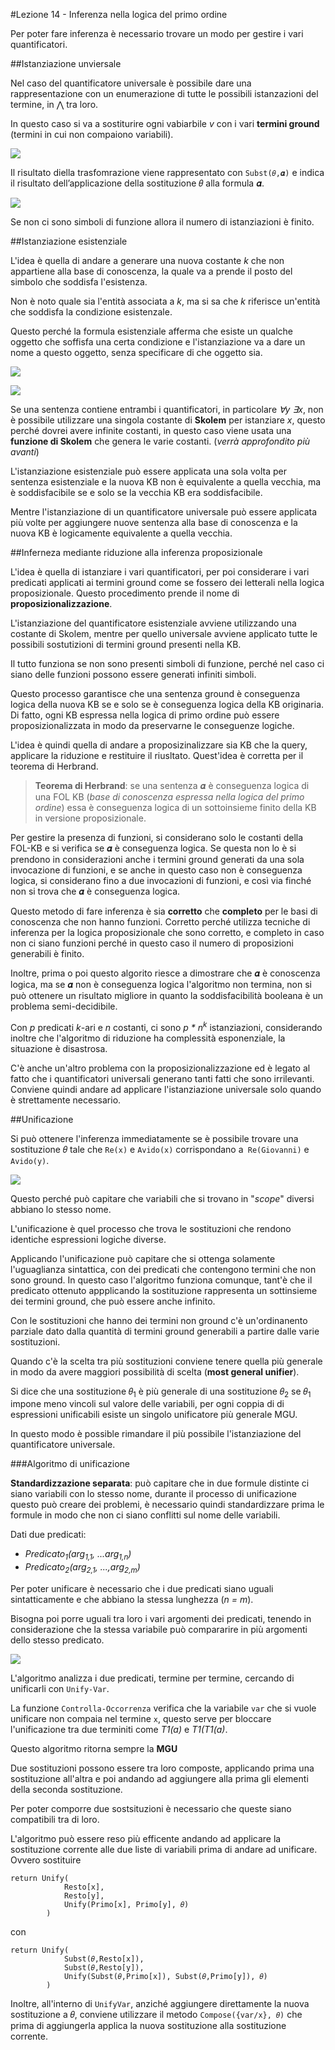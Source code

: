 #Lezione 14 - Inferenza nella logica del primo ordine

Per poter fare inferenza è necessario trovare un modo per gestire i vari quantificatori.

##Istanziazione unviersale

Nel caso del quantificatore universale è possibile dare una rappresentazione con un enumerazione di tutte le possibili istanzazioni del termine, in ⋀ tra loro.

In questo caso si va a sostiturire ogni vabiarbile *v* con i vari **termini ground** (termini in cui non compaiono variabili).

![](./immagini/l14-sostituzione-1.png)

Il risultato diella trasfomrazione viene rappresentato con `Subst(𝜃,𝜶)` e indica il risultato dell’applicazione della sostituzione 𝜃 alla formula 𝜶.

![](./immagini/l14-sostituzione-2.png)

Se non ci sono simboli di funzione allora il numero di istanziazioni è finito.

##Istanziazione esistenziale

L'idea è quella di andare a generare una nuova costante *k* che non appartiene alla base di conoscenza, la quale va a prende il posto del simbolo che soddisfa l'esistenza.

Non è noto quale sia l'entità associata a *k*, ma si sa che *k* riferisce un'entità che soddisfa la condizione esistenzale.

Questo perché la formula esistenziale afferma che esiste un qualche oggetto che soffisfa una certa condizione e l'istanziazione va a dare un nome a questo oggetto, senza specificare di che oggetto sia.

![](./immagini/l14-sostituzione-3.png)

![](./immagini/l14-sostituzione-4.png)

Se una sentenza contiene entrambi i quantificatori, in particolare *∀y ∃x*, non è possibile utilizzare una singola costante di **Skolem** per istanziare *x*, questo perché dovrei avere infinite costanti, in questo caso viene usata una **funzione di Skolem** che genera le varie costanti. (*verrà approfondito più avanti*)

L'istanziazione esistenziale può essere applicata una sola volta per sentenza esistenziale e la nuova KB non è equivalente a quella vecchia, ma è soddisfacibile se e solo se la vecchia KB era soddisfacibile.

Mentre l'istanziazione di un quantificatore universale può essere applicata più volte per aggiungere nuove sentenza alla base di conoscenza e la nuova KB è logicamente equivalente a quella vecchia.

##Inferneza mediante riduzione alla inferenza proposizionale

L'idea è quella di istanziare i vari quantificatori, per poi considerare i vari predicati applicati ai termini ground come se fossero dei letterali nella logica proposizionale.
Questo procedimento prende il nome di **proposizionalizzazione**.

L'istanziazione del quantificatore esistenziale avviene utilizzando una costante di Skolem, mentre per quello universale avviene applicato tutte le possibili sostutizioni di termini ground presenti nella KB.

Il tutto funziona se non sono presenti simboli di funzione, perché nel caso ci siano delle funzioni possono essere generati infiniti simboli.

Questo processo garantisce che una sentenza ground è conseguenza logica della nuova KB se e solo se è conseguenza logica della KB originaria.
Di fatto, ogni KB espressa nella logica di primo ordine può essere proposizionalizzata in modo da preservarne le conseguenze logiche.

L'idea è quindi quella di andare a proposizinalizzare sia KB che la query, applicare la riduzione e restituire il riusltato.
Quest'idea è corretta per il teorema di Herbrand.

> **Teorema di Herbrand**: se una sentenza 𝜶 è conseguenza logica di una FOL KB (*base di conoscenza espressa nella logica del primo ordine*) essa è conseguenza logica di un sottoinsieme finito della KB in versione proposizionale.

Per gestire la presenza di funzioni, si considerano solo le costanti della FOL-KB e si verifica se 𝜶 è conseguenza logica. Se questa non lo è si prendono in considerazioni anche i termini ground generati da una sola invocazione di funzioni, e se anche in questo caso non è conseguenza logica, si considerano fino a due invocazioni di funzioni, e così via finché non si trova che 𝜶 è conseguenza logica.

Questo metodo di fare inferenza è sia **corretto** che **completo** per le basi di conoscenza che non hanno funzioni. Corretto perché utilizza tecniche di inferenza per la logica proposizionale che sono corretto, e completo in caso non ci siano funzioni perché in questo caso il numero di proposizioni generabili è finito.

Inoltre, prima o poi questo algorito riesce a dimostrare che 𝜶 è conoscenza logica, ma se 𝜶 non è conseguenza logica l'algoritmo non termina, non si può ottenere un risultato migliore in quanto la soddisfacibilità booleana è un problema semi-decidibile.

Con *p* predicati *k*-ari e *n* costanti, ci sono *p \* n<sup>k</sup>* istanziazioni, considerando inoltre che l'algoritmo di riduzione ha complessità esponenziale, la situazione è disastrosa.

C'è anche un'altro problema con la proposizionalizzazione ed è legato al fatto che i quantificatori universali generano tanti fatti che sono irrilevanti.
Conviene quindi andare ad applicare l'istanziazione universale solo quando è strettamente necessario.

##Unificazione

Si può ottenere l'inferenza immediatamente se è possibile trovare una sostituzione 𝜃 tale che `Re(x)` e `Avido(x)` corrispondano a` Re(Giovanni)` e `Avido(y)`.

![](./immagini/l14-unificazione-1.png)

Questo perché può capitare che variabili che si trovano in "*scope*" diversi abbiano lo stesso nome.

L'unificazione è quel processo che trova le sostituzioni che rendono identiche espressioni logiche diverse.

Applicando l'unificazione può capitare che si ottenga solamente l'uguaglianza sintattica, con dei predicati che contengono termini che non sono ground. 
In questo caso l'algoritmo funziona comunque, tant'è che il predicato ottenuto appplicando la sostituzione rappresenta un sottinsieme dei termini ground, che può essere anche infinito.

Con le sostituzioni che hanno dei termini non ground c'è un'ordinanento parziale dato dalla quantità di termini ground generabili a partire dalle varie sostituzioni.

Quando c'è la scelta tra più sostituzioni conviene tenere quella più generale in modo da avere maggiori possibilità di scelta (**most general unifier**).

Si dice che una sostituzione 𝜃<sub>1</sub> è più generale di una sostituzione 𝜃<sub>2</sub> se 𝜃<sub>1</sub> impone meno vincoli sul valore delle variabili, per ogni coppia di di espressioni unificabili esiste un singolo unificatore più generale MGU.

In questo modo è possible rimandare il più possibile l'istanziazione del quantificatore universale.

###Algoritmo di unificazione

**Standardizzazione separata**: può capitare che in due formule distinte ci siano variabili con lo stesso nome, durante il processo di unificazione questo può creare dei problemi, è necessario quindi standardizzare prima le formule in modo che non ci siano conflitti sul nome delle variabili.

Dati due predicati:

- *Predicato<sub>1</sub>(arg<sub>1,1</sub>, ...arg<sub>1,n</sub>)*
- *Predicato<sub>2</sub>(arg<sub>2,1</sub>, ...,arg<sub>2,m</sub>)*

Per poter unificare è necessario che i due predicati siano uguali sintatticamente e che abbiano la stessa lunghezza (*n = m*).

Bisogna poi porre uguali tra loro i vari argomenti dei predicati, tenendo in considerazione che la stessa variabile può compararire in più argomenti dello stesso predicato.

![](./immagini/l14-unificazione-alg.png)

L'algoritmo analizza i due predicati, termine per termine, cercando di unificarli con `Unify-Var`.

La funzione `Controlla-Occorrenza` verifica che la variabile `var` che si vuole unificare non compaia nel termine `x`, questo serve per bloccare l'unificazione tra due terminiti come *T1(a)* e *T1(T1(a)*.

Questo algoritmo ritorna sempre la **MGU**

Due sostituzioni possono essere tra loro composte, applicando prima una sostituzione all'altra e poi andando ad aggiungere alla prima gli elementi della seconda sostituzione.

Per poter comporre due sostsituzioni è necessario che queste siano compatibili tra di loro.

L'algoritmo può essere reso più efficente andando ad applicare la sostituzione corrente alle due liste di variabili prima di andare ad unificare. 
Ovvero sostituire

```
return Unify(
            Resto[x], 
            Resto[y], 
            Unify(Primo[x], Primo[y], 𝜃)
        )
```

con

```
return Unify(
            Subst(𝜃,Resto[x]), 
            Subst(𝜃,Resto[y]), 
            Unify(Subst(𝜃,Primo[x]), Subst(𝜃,Primo[y]), 𝜃)
        )
```

Inoltre, all'interno di `UnifyVar`, anziché aggiungere direttamente la nuova sostituzione a 𝜃, conviene utilizzare il metodo `Compose({var/x}, 𝜃)` che prima di aggiungerla applica la nuova sostituzione alla sostituzione corrente.

